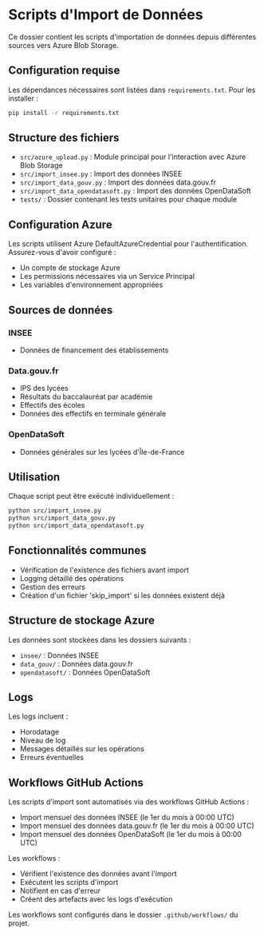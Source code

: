 # Scripts d'Import de Données

Ce dossier contient les scripts d'importation de données depuis différentes sources vers Azure Blob Storage.

## Configuration requise

Les dépendances nécessaires sont listées dans `requirements.txt`. Pour les installer :

```bash
pip install -r requirements.txt
```

## Structure des fichiers

- `src/azure_upload.py` : Module principal pour l'interaction avec Azure Blob Storage
- `src/import_insee.py` : Import des données INSEE
- `src/import_data_gouv.py` : Import des données data.gouv.fr
- `src/import_data_opendatasoft.py` : Import des données OpenDataSoft
- `tests/` : Dossier contenant les tests unitaires pour chaque module

## Configuration Azure

Les scripts utilisent Azure DefaultAzureCredential pour l'authentification. Assurez-vous d'avoir configuré :
- Un compte de stockage Azure
- Les permissions nécessaires via un Service Principal
- Les variables d'environnement appropriées

## Sources de données

### INSEE
- Données de financement des établissements

### Data.gouv.fr
- IPS des lycées
- Résultats du baccalauréat par académie
- Effectifs des écoles
- Données des effectifs en terminale générale

### OpenDataSoft
- Données générales sur les lycées d'Île-de-France

## Utilisation

Chaque script peut être exécuté individuellement :

```bash
python src/import_insee.py
python src/import_data_gouv.py
python src/import_data_opendatasoft.py
```

## Fonctionnalités communes

- Vérification de l'existence des fichiers avant import
- Logging détaillé des opérations
- Gestion des erreurs
- Création d'un fichier 'skip_import' si les données existent déjà

## Structure de stockage Azure

Les données sont stockées dans les dossiers suivants :
- `insee/` : Données INSEE
- `data_gouv/` : Données data.gouv.fr
- `opendatasoft/` : Données OpenDataSoft

## Logs

Les logs incluent :
- Horodatage
- Niveau de log
- Messages détaillés sur les opérations
- Erreurs éventuelles

## Workflows GitHub Actions

Les scripts d'import sont automatisés via des workflows GitHub Actions :

- Import mensuel des données INSEE (le 1er du mois à 00:00 UTC)
- Import mensuel des données data.gouv.fr (le 1er du mois à 00:00 UTC)
- Import mensuel des données OpenDataSoft (le 1er du mois à 00:00 UTC)

Les workflows :
- Vérifient l'existence des données avant l'import
- Exécutent les scripts d'import
- Notifient en cas d'erreur
- Créent des artefacts avec les logs d'exécution

Les workflows sont configurés dans le dossier `.github/workflows/` du projet.